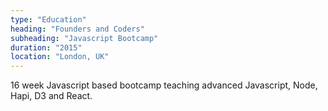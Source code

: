 ```yaml
---
type: "Education"
heading: "Founders and Coders"
subheading: "Javascript Bootcamp"
duration: "2015"
location: "London, UK"
---
```


16 week Javascript based bootcamp teaching advanced Javascript, Node, Hapi, D3 and React.


